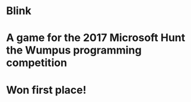 # Blink

# A game for the 2017 Microsoft Hunt the Wumpus programming competition
# Won first place!
